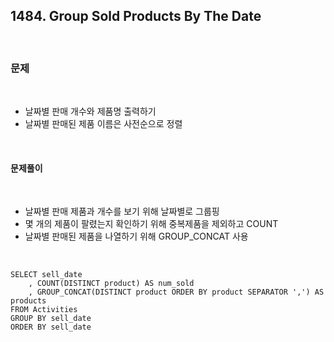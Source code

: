 ## **1484. Group Sold Products By The Date**

<br>

### **문제**

<br>

- 날짜별 판매 개수와 제품명 출력하기
- 날짜별 판매된 제품 이름은 사전순으로 정렬

<br>

#### **문제풀이**

<br>

- 날짜별 판매 제품과 개수를 보기 위해 날짜별로 그룹핑
- 몇 개의 제품이 팔렸는지 확인하기 위해 중복제품을 제외하고 COUNT
- 날짜별 판매된 제품을 나열하기 위해 GROUP_CONCAT 사용

<br>

    SELECT sell_date
        , COUNT(DISTINCT product) AS num_sold
        , GROUP_CONCAT(DISTINCT product ORDER BY product SEPARATOR ',') AS products
    FROM Activities
    GROUP BY sell_date
    ORDER BY sell_date